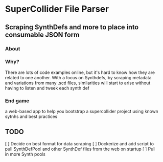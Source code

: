 # SuperCollider File Parser
## Scraping SynthDefs and more to place into consumable JSON form

### About

### Why?

There are lots of code examples online, but it's hard to know how they are related to one another.
With a focus on Synthdefs, by scraping metadata and variations from many .scd files, similarities will start to arise without having to listen and tweek each synth def 


### End game

a web-based app to help you bootstrap a supercollider project using known sytnhs and best practices

## TODO

[ ] Decide on best format for data scraping
[ ] Dockerize and add script to pull SynthDefPool and other SynthDef files from the web on startup
[ ] Pull in more Synth pools
